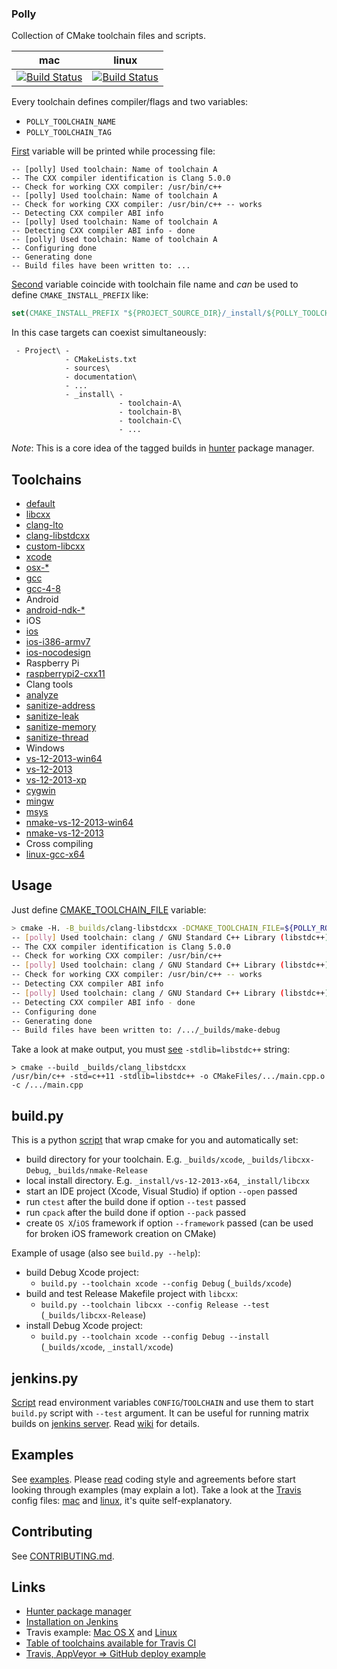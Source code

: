 ### Polly

Collection of CMake toolchain files and scripts.

| mac                                        | linux                                            |
|--------------------------------------------|--------------------------------------------------|
| [![Build Status][link_master]][link_polly] | [![Build Status][link_travis_linux]][link_polly] |

[link_master]: https://travis-ci.org/ruslo/polly.png?branch=master
[link_travis_linux]: https://travis-ci.org/ruslo/polly.png?branch=linux
[link_polly]: https://travis-ci.org/ruslo/polly

Every toolchain defines compiler/flags and two variables:
* `POLLY_TOOLCHAIN_NAME`
* `POLLY_TOOLCHAIN_TAG`

[First](https://github.com/ruslo/polly/wiki/Used-variables#polly_toolchain_name)
variable will be printed while processing file:
```
-- [polly] Used toolchain: Name of toolchain A
-- The CXX compiler identification is Clang 5.0.0
-- Check for working CXX compiler: /usr/bin/c++
-- [polly] Used toolchain: Name of toolchain A
-- Check for working CXX compiler: /usr/bin/c++ -- works
-- Detecting CXX compiler ABI info
-- [polly] Used toolchain: Name of toolchain A
-- Detecting CXX compiler ABI info - done
-- [polly] Used toolchain: Name of toolchain A
-- Configuring done
-- Generating done
-- Build files have been written to: ...
```
[Second](https://github.com/ruslo/polly/wiki/Used-variables#polly_toolchain_tag)
variable coincide with toolchain file name and *can* be used to define `CMAKE_INSTALL_PREFIX` like:
```cmake
set(CMAKE_INSTALL_PREFIX "${PROJECT_SOURCE_DIR}/_install/${POLLY_TOOLCHAIN_TAG}")
```
In this case targets can coexist simultaneously:
```
 - Project\ -
            - CMakeLists.txt
            - sources\
            - documentation\
            - ...
            - _install\ -
                        - toolchain-A\
                        - toolchain-B\
                        - toolchain-C\
                        - ...
```

*Note*: This is a core idea of the tagged builds in [hunter](https://github.com/ruslo/hunter#tagged-builds) package manager.

## Toolchains

* [default](https://github.com/ruslo/polly/wiki/Toolchain-list#default)
* [libcxx](https://github.com/ruslo/polly/wiki/Toolchain-list#libcxx)
* [clang-lto](https://github.com/ruslo/polly/wiki/Toolchain-list#clang-lto)
* [clang-libstdcxx](https://github.com/ruslo/polly/wiki/Toolchain-list#clang-libstdcxx)
* [custom-libcxx](https://github.com/ruslo/polly/wiki/Toolchain-list#custom-libcxx)
* [xcode](https://github.com/ruslo/polly/wiki/Toolchain-list#xcode)
* [osx-*](https://github.com/ruslo/polly/wiki/Toolchain-list#osx-a-b)
* [gcc](https://github.com/ruslo/polly/wiki/Toolchain-list#gcc)
* [gcc-4-8](https://github.com/ruslo/polly/wiki/Toolchain-list#gcc-4-8)
* Android
 * [android-ndk-*](https://github.com/ruslo/polly/wiki/Toolchain-list#android-ndk-xxx)
* iOS
 * [ios](https://github.com/ruslo/polly/wiki/Toolchain-list#ios)
 * [ios-i386-armv7](https://github.com/ruslo/polly/wiki/Toolchain-list#ios-i386-armv7)
 * [ios-nocodesign](https://github.com/ruslo/polly/wiki/Toolchain-list#ios-nocodesign)
* Raspberry Pi
 * [raspberrypi2-cxx11](https://github.com/ruslo/polly/wiki/Toolchain-list#raspberrypi2-cxx11)
* Clang tools
 * [analyze](https://github.com/ruslo/polly/wiki/Toolchain-list#analyze)
 * [sanitize-address](https://github.com/ruslo/polly/wiki/Toolchain-list#sanitize-address)
 * [sanitize-leak](https://github.com/ruslo/polly/wiki/Toolchain-list#sanitize-leak)
 * [sanitize-memory](https://github.com/ruslo/polly/wiki/Toolchain-list#sanitize-memory)
 * [sanitize-thread](https://github.com/ruslo/polly/wiki/Toolchain-list#sanitize-thread)
* Windows
 * [vs-12-2013-win64](https://github.com/ruslo/polly/wiki/Toolchain-list#vs-12-2013-win64)
 * [vs-12-2013](https://github.com/ruslo/polly/wiki/Toolchain-list#vs-12-2013)
 * [vs-12-2013-xp](https://github.com/ruslo/polly/wiki/Toolchain-list#vs-12-2013-xp)
 * [cygwin](https://github.com/ruslo/polly/wiki/Toolchain-list#cygwin)
 * [mingw](https://github.com/ruslo/polly/wiki/Toolchain-list#mingw)
 * [msys](https://github.com/ruslo/polly/wiki/Toolchain-list#msys)
 * [nmake-vs-12-2013-win64](https://github.com/ruslo/polly/wiki/Toolchain-list#nmake-vs-12-2013-win64)
 * [nmake-vs-12-2013](https://github.com/ruslo/polly/wiki/Toolchain-list#nmake-vs-12-2013)
* Cross compiling
 * [linux-gcc-x64](https://github.com/ruslo/polly/wiki/Toolchain-list#linux-gcc-x64)

## Usage
Just define [CMAKE_TOOLCHAIN_FILE][3] variable:
```bash
> cmake -H. -B_builds/clang-libstdcxx -DCMAKE_TOOLCHAIN_FILE=${POLLY_ROOT}/clang-libstdcxx.cmake -DCMAKE_VERBOSE_MAKEFILE=ON
-- [polly] Used toolchain: clang / GNU Standard C++ Library (libstdc++) / c++11 support
-- The CXX compiler identification is Clang 5.0.0
-- Check for working CXX compiler: /usr/bin/c++
-- [polly] Used toolchain: clang / GNU Standard C++ Library (libstdc++) / c++11 support
-- Check for working CXX compiler: /usr/bin/c++ -- works
-- Detecting CXX compiler ABI info
-- [polly] Used toolchain: clang / GNU Standard C++ Library (libstdc++) / c++11 support
-- Detecting CXX compiler ABI info - done
-- Configuring done
-- Generating done
-- Build files have been written to: /.../_builds/make-debug
```
Take a look at make output, you must [see][6] `-stdlib=libstdc++` string:
```
> cmake --build _builds/clang_libstdcxx
/usr/bin/c++ -std=c++11 -stdlib=libstdc++ -o CMakeFiles/.../main.cpp.o -c /.../main.cpp
```

## build.py

This is a python [script](https://github.com/ruslo/polly/tree/master/bin) that wrap cmake for you and automatically set:
* build directory for your toolchain. E.g. `_builds/xcode`, `_builds/libcxx-Debug`, `_builds/nmake-Release`
* local install directory. E.g. `_install/vs-12-2013-x64`, `_install/libcxx`
* start an IDE project (Xcode, Visual Studio) if option `--open` passed
* run `ctest` after the build done if option `--test` passed
* run `cpack` after the build done if option `--pack` passed
* create `OS X`/`iOS` framework if option `--framework` passed (can be used for broken iOS framework creation on CMake)

Example of usage (also see `build.py --help`):
* build Debug Xcode project:
  * `build.py --toolchain xcode --config Debug` (`_builds/xcode`)
* build and test Release Makefile project with `libcxx`:
  * `build.py --toolchain libcxx --config Release --test` (`_builds/libcxx-Release`)
* install Debug Xcode project:
  * `build.py --toolchain xcode --config Debug --install` (`_builds/xcode`, `_install/xcode`)

## jenkins.py

[Script](https://github.com/ruslo/polly/wiki/Jenkins) read environment variables `CONFIG`/`TOOLCHAIN` and use them to start `build.py` script with `--test` argument. It can be useful for running matrix builds on [jenkins server](http://jenkins-ci.org). Read [wiki](https://github.com/ruslo/polly/wiki/Jenkins) for details.

## Examples
See [examples](https://github.com/ruslo/polly/tree/master/examples).
Please [read](https://github.com/ruslo/0/wiki/CMake) coding style and
agreements before start looking through examples (may explain a lot).
Take a look at the [Travis](https://travis-ci.org/) config files:
[mac](https://github.com/ruslo/polly/blob/master/.travis.yml) and [linux](https://github.com/ruslo/polly/blob/linux/.travis.yml),
it's quite self-explanatory.

## Contributing

See [CONTRIBUTING.md](https://github.com/ruslo/polly/blob/master/CONTRIBUTING.md).

## Links

* [Hunter package manager](https://github.com/ruslo/hunter)
* [Installation on Jenkins](https://github.com/ruslo/polly/wiki/Jenkins)
* Travis example:
[Mac OS X](https://travis-ci.org/forexample/hunter-simple/builds/28155372) and 
[Linux](https://travis-ci.org/forexample/hunter-simple/builds/28154503)
* [Table of toolchains available for Travis CI][7]
* [Travis, AppVeyor => GitHub deploy example](https://github.com/forexample/github-binary-release)

[1]: https://github.com/ruslo/sugar/tree/master/cmake/core#sugar_install_ios_library
[2]: https://github.com/ruslo/sugar/tree/master/cmake/core#sugar_install_library
[3]: http://www.cmake.org/Wiki/CMake_Cross_Compiling#The_toolchain_file
[4]: https://github.com/ruslo/gitenv/blob/master/gitenv/paths.sh
[5]: https://github.com/ruslo/configs
[6]: https://travis-ci.org/ruslo/polly/jobs/14486268#L939
[7]: https://github.com/ruslo/polly/wiki/Travis-CI-AppVeyor-support-table
[8]: https://github.com/ruslo/polly/blob/master/bin/build.py
